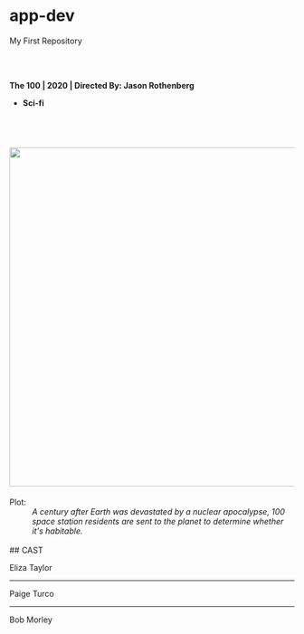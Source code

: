# app-dev
My First Repository

<br></br>

<b> The 100 | 2020 | Directed By: Jason Rothenberg</b>
* **Sci-fi**
<br>
<h1 align="Center">
  <h1 align="Center">
  <img src="https://lynlynsays.files.wordpress.com/2017/06/4926_scarletheartryeo_nowplay_small.jpg](https://www.google.com/url?sa=i&url=https%3A%2F%2Fwall.alphacoders.com%2Fby_sub_category.php%3Fid%3D225711%26name%3DThe%2B100%2BWallpapers&psig=AOvVaw0KBUdggnUJJpDCCGW81x0a&ust=1671033076345000&source=images&cd=vfe&ved=0CA8QjRxqFwoTCMDc4rj59vsCFQAAAAAdAAAAABAE](https://www.google.com/url?sa=i&url=https%3A%2F%2Fwall.alphacoders.com%2Fby_sub_category.php%3Fid%3D225711%26name%3DThe%2B100%2BWallpapers&psig=AOvVaw0KBUdggnUJJpDCCGW81x0a&ust=1671033076345000&source=images&cd=vfe&ved=0CA8QjRxqFwoTCMDc4rj59vsCFQAAAAAdAAAAABAE)" width="600" height="600">
  </h1>
<dt>Plot:</dt>
<dd><i> A century after Earth was devastated by a nuclear apocalypse, 100 space station residents are sent to the planet to determine whether it's habitable.</i></dd>
</br>
  ## CAST

<p>Eliza Taylor  </p>


-------------------------------------------------------------------------------------------------------------------------------------------------------------------

<p>Paige Turco </p>



-------------------------------------------------------------------------------------------------------------------------------------------------------------------

<p>Bob Morley  </p>
